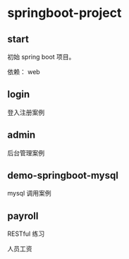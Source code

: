 # springboot-project

## start

初始 spring boot 项目。

依赖： web

## login

登入注册案例

## admin

后台管理案例

## demo-springboot-mysql

mysql 调用案例

## payroll

RESTful 练习

人员工资